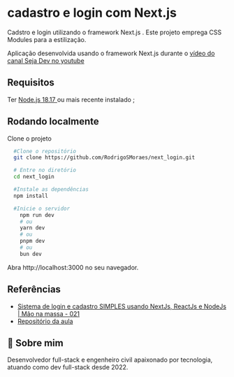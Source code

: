 
# cadastro e login com Next.js

Cadstro e login utilizando o framework Next.js . Este projeto emprega CSS Modules para a estilização.

Aplicação desenvolvida usando o framework Next.js durante o [vídeo do canal Seja Dev no youtube](https://www.youtube.com/watch?v=JQuVdqFC1Xo) 

## Requisitos

Ter [Node.js 18.17 ](https://nodejs.org/en) ou mais recente instalado ;

## Rodando localmente

Clone o projeto

```bash
  #Clone o repositório
  git clone https://github.com/RodrigoSMoraes/next_login.git

  # Entre no diretório  
  cd next_login

  #Instale as dependências
  npm install

  #Inicie o servidor
    npm run dev
    # ou
    yarn dev
    # ou
    pnpm dev
    # ou
    bun dev
```

Abra http://localhost:3000 no seu navegador.


## Referências

 - [Sistema de login e cadastro SIMPLES usando NextJs, ReactJs e NodeJs | Mão na massa - 021](https://www.youtube.com/watch?v=JQuVdqFC1Xo)
 - [Repositório da aula](https://github.com/josehfortes/mnm21-simple-login-next)


## 🚀 Sobre mim
Desenvolvedor full-stack e engenheiro civil apaixonado por tecnologia, atuando como dev full-stack desde 2022.

